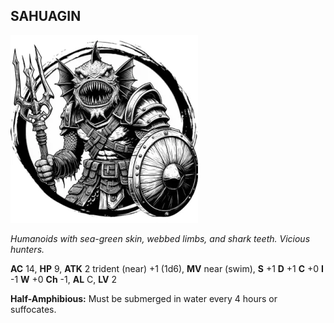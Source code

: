 ## SAHUAGIN

![](images/sahuagin.webp)

_Humanoids with sea-green skin, webbed limbs, and shark teeth. Vicious hunters._

**AC** 14, **HP** 9, **ATK** 2 trident (near) +1 (1d6), **MV** near (swim), **S** +1 **D** +1 **C** +0 **I** -1 **W** +0 **Ch** -1, **AL** C, **LV** 2

**Half-Amphibious:** Must be submerged in water every 4 hours or suffocates.

